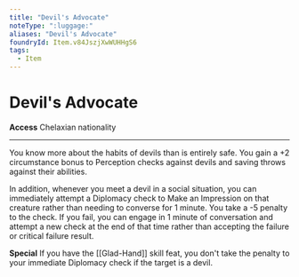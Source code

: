 ```yaml
---
title: "Devil's Advocate"
noteType: ":luggage:"
aliases: "Devil's Advocate"
foundryId: Item.v84JszjXwWUHHgS6
tags:
  - Item
---
```


# Devil's Advocate

**Access** Chelaxian nationality

* * *

You know more about the habits of devils than is entirely safe. You gain a +2 circumstance bonus to Perception checks against devils and saving throws against their abilities.

In addition, whenever you meet a devil in a social situation, you can immediately attempt a Diplomacy check to Make an Impression on that creature rather than needing to converse for 1 minute. You take a -5 penalty to the check. If you fail, you can engage in 1 minute of conversation and attempt a new check at the end of that time rather than accepting the failure or critical failure result.

**Special** If you have the [[Glad-Hand]] skill feat, you don't take the penalty to your immediate Diplomacy check if the target is a devil.
